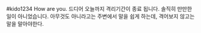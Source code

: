 #kido1234
How are you.
드디어 오늘까지 격리기간이 종료 됩니다.
솔직히 만만한 일이 아니었습니다. 아무것도 아니라고는 주변에서 말을 쉽게 하는데, 격어보지 않고는 말을 말아야한다.
